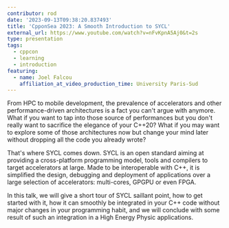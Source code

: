 ```yaml
---
contributor: rod
date: '2023-09-13T09:38:20.837493'
title: 'CpponSea 2023: A Smooth Introduction to SYCL'
external_url: https://www.youtube.com/watch?v=nFvKpnA5Aj0&t=2s
type: presentation
tags: 
  - cppcon
  - learning
  - introduction
featuring:
  - name: Joel Falcou
    affiliation_at_video_production_time: University Paris-Sud
---
```


From HPC to mobile development, the prevalence of accelerators and other performance-driven architectures is a fact you
can't argue with anymore. What if you want to tap into those source of performances but you don't really want to
sacrifice the elegance of your C++20? What if you may want to explore some of those architectures now but change your
mind later without dropping all the code you already wrote?

That's where SYCL comes down. SYCL is an open standard aiming at providing a cross-platform programming model, tools and
compilers to target accelerators at large. Made to be interoperable with C++, it is simplified the design, debugging and
deployment of applications over a large selection of accelerators: multi-cores, GPGPU or even FPGA.

In this talk, we will give a short tour of SYCL saillant point, how to get started with it, how it can smoothly be
integrated in your C++ code without major changes in your programming habit, and we will conclude with some result of
such an integration in a High Energy Physic applications.
